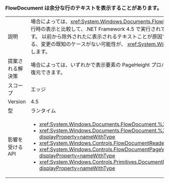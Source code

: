 ### <a name="flowdocument-may-show-an-extra-line-of-text"></a>FlowDocument は余分な行のテキストを表示することがあります。

|   |   |
|---|---|
|説明|場合によっては、<xref:System.Windows.Documents.FlowDocument>要素は、.NET Framework 4.0 で実行時の表示と比較して、.NET Framework 4.5 で実行されているときに余分な行のテキストに表示されます。 以前から除外されたに表示されるテキストことが原因で、表示されるテキストをほとんど、または明る、変更の既知のケースがない可能性が、 <xref:System.Windows.Documents.FlowDocument>'s を表示します。|
|提案される解決策|場合によっては、いずれかで表示要素の PageHeight プロパティを小さく表示されている行の前の番号を復元できます。|
|スコープ|エッジ|
|Version|4.5|
|型|ランタイム|
|影響を受ける API|<ul><li><xref:System.Windows.Documents.FlowDocument.%23ctor?displayProperty=nameWithType></li><li><xref:System.Windows.Documents.FlowDocument.%23ctor(System.Windows.Documents.Block)?displayProperty=nameWithType></li><li><xref:System.Windows.Controls.FlowDocumentReader.%23ctor?displayProperty=nameWithType></li><li><xref:System.Windows.Controls.FlowDocumentPageViewer.%23ctor?displayProperty=nameWithType></li><li><xref:System.Windows.Controls.Primitives.DocumentPageView.%23ctor?displayProperty=nameWithType></li></ul>|

